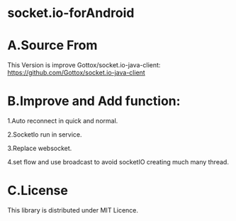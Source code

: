 # socket.io-forAndroid

# A.Source From
This Version is improve Gottox/socket.io-java-client:
https://github.com/Gottox/socket.io-java-client

# B.Improve and Add function:
1.Auto reconnect in quick and normal.

2.SocketIo run in service.

3.Replace websocket.

4.set flow and use broadcast to avoid socketIO creating much many thread.


# C.License
This library is distributed under MIT Licence.
